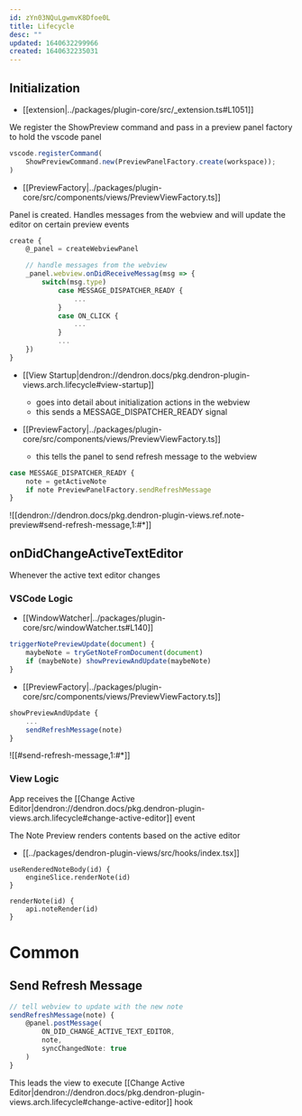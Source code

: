 ```yaml
---
id: zYn03NQuLgwmvK8Dfoe0L
title: Lifecycle
desc: ""
updated: 1640632299966
created: 1640632235031
---
```


## Initialization

- [[extension|../packages/plugin-core/src/_extension.ts#L1051]]

We register the ShowPreview command and pass in a preview panel factory to hold the vscode panel

```ts
vscode.registerCommand(
    ShowPreviewCommand.new(PreviewPanelFactory.create(workspace));
)
```

- [[PreviewFactory|../packages/plugin-core/src/components/views/PreviewViewFactory.ts]]

Panel is created. Handles messages from the webview and will update the editor on certain preview events

```ts
create {
    @_panel = createWebviewPanel

    // handle messages from the webview
    _panel.webview.onDidReceiveMessag(msg => {
        switch(msg.type)
            case MESSAGE_DISPATCHER_READY {
                ...
            }
            case ON_CLICK {
                ...
            }
            ...
    })
}
```

- [[View Startup|dendron://dendron.docs/pkg.dendron-plugin-views.arch.lifecycle#view-startup]]

  - goes into detail about initialization actions in the webview
  - this sends a MESSAGE_DISPATCHER_READY signal

- [[PreviewFactory|../packages/plugin-core/src/components/views/PreviewViewFactory.ts]]
  - this tells the panel to send refresh message to the webview

```ts
case MESSAGE_DISPATCHER_READY {
    note = getActiveNote
    if note PreviewPanelFactory.sendRefreshMessage
}
```

![[dendron://dendron.docs/pkg.dendron-plugin-views.ref.note-preview#send-refresh-message,1:#*]]

## onDidChangeActiveTextEditor

Whenever the active text editor changes

### VSCode Logic

- [[WindowWatcher|../packages/plugin-core/src/windowWatcher.ts#L140]]

```ts
triggerNotePreviewUpdate(document) {
    maybeNote = tryGetNoteFromDocument(document)
    if (maybeNote) showPreviewAndUpdate(maybeNote)
}
```

- [[PreviewFactory|../packages/plugin-core/src/components/views/PreviewViewFactory.ts]]

```ts
showPreviewAndUpdate {
    ...
    sendRefreshMessage(note)
}
```

![[#send-refresh-message,1:#*]]

### View Logic

App receives the [[Change Active Editor|dendron://dendron.docs/pkg.dendron-plugin-views.arch.lifecycle#change-active-editor]] event

The Note Preview renders contents based on the active editor

- [[../packages/dendron-plugin-views/src/hooks/index.tsx]]

```tsx
useRenderedNoteBody(id) {
	engineSlice.renderNote(id)
}

renderNote(id) {
	api.noteRender(id)
}
```

# Common

## Send Refresh Message

```ts
// tell webview to update with the new note
sendRefreshMessage(note) {
    @panel.postMessage(
        ON_DID_CHANGE_ACTIVE_TEXT_EDITOR,
        note,
        syncChangedNote: true
    )
}
```

This leads the view to execute [[Change Active Editor|dendron://dendron.docs/pkg.dendron-plugin-views.arch.lifecycle#change-active-editor]] hook

##

